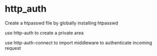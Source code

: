 # http_auth

Create a htpasswd file by globally installing htpasswd

use http-auth to create a private area

use http-auth-connect to import middleware to authenticate incoming request
